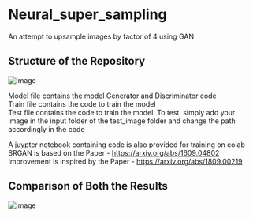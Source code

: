 # Neural_super_sampling
An attempt to upsample images by factor of 4 using GAN
## Structure of the Repository
![image](https://user-images.githubusercontent.com/62425457/101485854-cb576980-3981-11eb-949d-5d006afd67ea.png)

Model file contains the model Generator and Discriminator code <br> 
Train file contains the code to train the model <br>
Test file contains the code to train the model. To test, simply add your image in the input folder of the test_image folder and change the path accordingly in the code 

A juypter notebook containing code is also provided for training on colab <br>
SRGAN is based on the Paper - https://arxiv.org/abs/1609.04802 <br>
Improvement is inspired by the Paper - https://arxiv.org/abs/1809.00219 <br>

## Comparison of Both the Results

![image](https://user-images.githubusercontent.com/62425457/101486447-ac0d0c00-3982-11eb-9f9f-ce3928065cd9.png)
